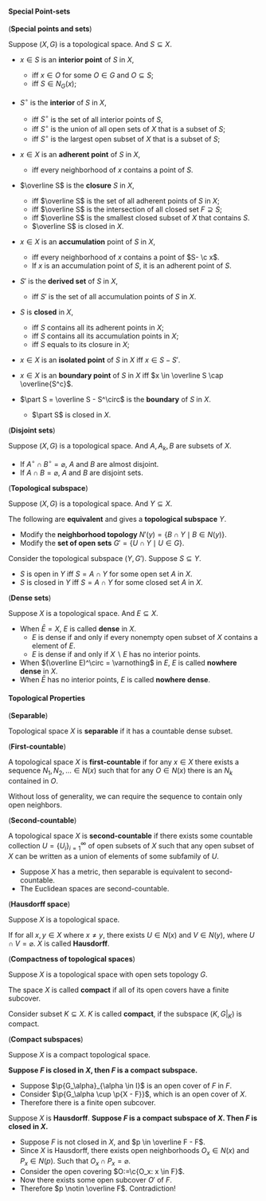 #### Special Point-sets

(**Special points and sets**)

Suppose $(X, G)$ is a topological space. And $S \subseteq X$.

- $x \in S$ is an **interior point** of $S$ in $X$,
  - iff $x \in O$ for some $O \in G$ and $O \subseteq S$;
  - iff $S \in N_G(x)$;
- $S^\circ$ is the **interior** of $S$ in $X$,
  - iff $S^\circ$ is the set of all interior points of $S$,
  - iff $S^\circ$ is the union of all open sets of $X$ that is a subset of $S$;
  - iff $S^\circ$ is the largest open subset of $X$ that is a subset of $S$;
- $x \in X$ is an **adherent point** of $S$ in $X$,
  - iff every neighborhood of $x$ contains a point of $S$.
- $\overline S$ is the **closure** $S$ in $X$,
  - iff $\overline S$ is the set of all adherent points of $S$ in $X$;
  - iff $\overline S$ is the intersection of all closed set $F \supseteq S$;
  - iff $\overline S$ is the smallest closed subset of $X$ that contains $S$.
  - $\overline S$ is closed in $X$.

- $x \in X$ is an **accumulation** point of $S$ in $X$,
  - iff every neighborhood of $x$ contains a point of $S- \c x$.
  - If $x$ is an accumulation point of $S$, it is an adherent point of $S$.

- $S'$ is the **derived set** of $S$ in $X$,
  - iff $S'$ is the set of all accumulation points of $S$ in $X$.

- $S$ is **closed** in $X$,
  - iff $S$ contains all its adherent points in $X$;
  - iff $S$ contains all its accumulation points in $X$;
  - iff $S$ equals to its closure in $X$;
- $x \in X$ is an **isolated point** of $S$ in $X$ iff $x \in S - S'$.
- $x\in X$ is an **boundary point** of $S$ in $X$ iff $x \in \overline S \cap \overline{S^c}$.
- $\part S = \overline S - S^\circ$ is the **boundary** of $S$ in $X$.
  - $\part S$ is closed in $X$.


(**Disjoint sets**)

Suppose $(X, G)$ is a topological space. And $A, A_k, B$ are subsets of $X$.

- If $A^\circ \cap B^\circ = \varnothing$, $A$ and $B$ are almost disjoint.
- If $A \cap B = \varnothing$, $A$ and $B$ are disjoint sets.

(**Topological subspace**)

Suppose $(X, G)$ is a topological space. And $Y \subseteq X$.

The following are **equivalent** and gives a **topological subspace** $Y$.

- Modify the **neighborhood topology** $N'(y) = \{B \cap Y \mid B \in N(y)\}$.
- Modify the **set of open sets** $G'= \{U \cap Y \mid U \in G\}$.

Consider the topological subspace $(Y, G')$. Suppose $S \subseteq Y$.

- $S$ is open in $Y$ iff $S = A \cap Y$ for some open set $A$ in $X$.
- $S$ is closed in $Y$ iff $S = A \cap Y$ for some closed set $A$ in $X$.

(**Dense sets**)

Suppose $X$ is a topological space. And $E \subseteq X$.

- When $\bar E = X$, $E$ is called **dense** in $X$.
  - $E$ is dense if and only if every nonempty open subset of $X$ contains a element of $E$.
  - $E$ is dense if and only if $X \backslash E$ has no interior points.
- When $(\overline E)^\circ = \varnothing$ in $E$, $E$ is called **nowhere dense** in $X$.
- When $\bar E$ has no interior points, $E$ is called **nowhere dense**.

#### Topological Properties

(**Separable**)

Topological space $X$ is **separable** if it has a countable dense subset.

(**First-countable**)

A topological space $X$ is **first-countable** if for any $x \in X$ there exists a sequence $N_1, N_2, \ldots \in N(x)$ such that for any $O \in N(x)$ there is an $N_k$ contained in $O$.

Without loss of generality, we can require the sequence to contain only open neighbors.

(**Second-countable**)

A topological space $X$ is **second-countable** if there exists some countable collection $U =\left\{U_{i}\right\}_{i=1}^{\infty}$ of open subsets of $X$ such that any open subset of $X$ can be written as a union of elements of some subfamily of $U$.

- Suppose $X$ has a metric, then separable is equivalent to second-countable.
- The Euclidean spaces are second-countable. 

(**Hausdorff space**)

Suppose $X$ is a topological space.

If for all $x, y \in X$ where $x \neq y$, there exists $U \in N(x)$ and $V \in N(y)$, where $U \cap V = \varnothing$. $X$ is called **Hausdorff**.

(**Compactness of topological spaces**)

Suppose $X$ is a topological space with open sets topology $G$.

The space $X$ is called **compact** if all of its open covers have a finite subcover.

Consider subset $K \subseteq X$. $K$ is called **compact**, if the subspace $(K, G|_K)$ is compact.

(**Compact subspaces**)

Suppose $X$ is a compact topological space.

**Suppose $F$ is closed in $X$, then $F$ is a compact subspace.**

- Suppose $\p{G_\alpha}_{\alpha \in I}$ is an open cover of $F$ in $F$.
- Consider $\p{G_\alpha \cup \p{X - F}}$, which is an open cover of $X$.
- Therefore there is a finite open subcover.

Suppose $X$ is **Hausdorff**. **Suppose $F$ is a compact subspace of $X$. Then $F$ is closed in $X$.**

- Suppose $F$ is not closed in $X$, and $p \in \overline F - F$.
- Since $X$ is Hausdorff, there exists open neighborhoods $O_x \in N(x)$ and $P_x \in N(p)$. Such that $O_x \cap P_x = \varnothing$.
- Consider the open covering $O:=\c{O_x: x \in F}$.
- Now there exists some open subcover $O'$ of $F$.
- Therefore $p \notin \overline F$. Contradiction!
